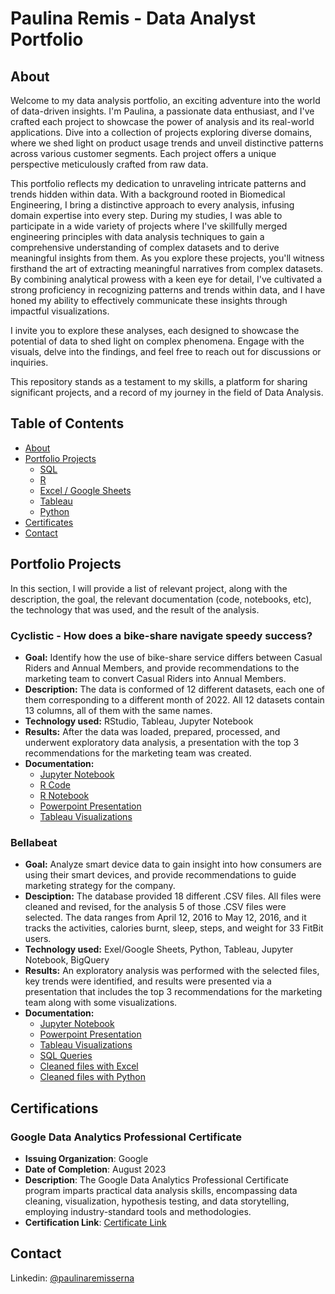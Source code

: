 # Paulina Remis - Data Analyst Portfolio

## About

Welcome to my data analysis portfolio, an exciting adventure into the world of data-driven insights. I'm Paulina, a passionate data enthusiast, and I've  crafted each project to showcase the power of analysis and its real-world applications. Dive into a collection of projects exploring diverse domains, where we shed light on product usage trends and unveil distinctive patterns across various customer segments. Each project offers a unique perspective meticulously crafted from raw data.

This portfolio reflects my dedication to unraveling intricate patterns and trends hidden within data. With a background rooted in Biomedical Engineering, I bring a distinctive approach to every analysis, infusing domain expertise into every step. During my studies, I was able to participate in a wide variety of projects where I've skillfully merged engineering principles with data analysis techniques to gain a comprehensive understanding of complex datasets and to derive meaningful insights from them. As you explore these projects, you'll witness firsthand the art of extracting meaningful narratives from complex datasets. By combining analytical prowess with a keen eye for detail, I've cultivated a strong proficiency in recognizing patterns and trends within data, and I have honed my ability to effectively communicate these insights through impactful visualizations.

I invite you to explore these analyses, each designed to showcase the potential of data to shed light on complex phenomena. Engage with the visuals, delve into the findings, and feel free to reach out for discussions or inquiries.

This repository stands as a testament to my skills, a platform for sharing significant projects, and a record of my journey in the field of Data Analysis.

## Table of Contents

* [About](#About)
* [Portfolio Projects](#Portfolio-Projects)
  * [SQL](#Bellabeat)
  * [R](#Cyclistic---How-does-a-bike-share-navigate-speedy-success?)
  * [Excel / Google Sheets](#Bellabeat---How-Can-a-Wellness-Technology-Company-Play-It-Smart?)
  * [Tableau](#Portfolio-Projects)
  * [Python](#Bellabeat---How-Can-a-Wellness-Technology-Company-Play-It-Smart?)
* [Certificates](#Certifications)
* [Contact](#Contact)

## Portfolio Projects
In this section, I will provide a list of relevant project, along with the description, the goal, the relevant documentation (code, notebooks, etc), the technology that was used, and the result of the analysis.

### Cyclistic - How does a bike-share navigate speedy success?

* **Goal:** Identify how the use of bike-share service differs between Casual Riders and Annual Members, and provide recommendations to the marketing team to convert Casual Riders into Annual Members.
* **Description:** The data is conformed of 12 different datasets, each one of them corresponding to a different month of 2022. All 12 datasets contain 13 columns, all of them with the same names.
* **Technology used:** RStudio, Tableau, Jupyter Notebook
* **Results:** After the data was loaded, prepared, processed, and underwent exploratory data analysis, a presentation with the top 3 recommendations for the marketing team was created.
* **Documentation:**
  * [Jupyter Notebook](https://github.com/paulina0813/Portfolio-Projects/blob/d6daf844a8635587d308d2f79ed5edbea3eee1e0/Case%20Studies/Case%20Study%201%20-%20Cyclistic/Case%20Study%201_Cyclistic.ipynb)
  * [R Code](https://github.com/paulina0813/Portfolio-Projects/blob/d6daf844a8635587d308d2f79ed5edbea3eee1e0/Case%20Studies/Case%20Study%201%20-%20Cyclistic/CaseStudy1_Cyclistic.R)
  * [R Notebook](https://github.com/paulina0813/Portfolio-Projects/blob/27a1c1dfcf5db8d20f674f65aa7857f37a1569b8/Case%20Studies/Case%20Study%201%20-%20Cyclistic/Case-Study-1--How-does-a-bike-share-navigate-speedy-success.Rmd)
  * [Powerpoint Presentation](https://github.com/paulina0813/Portfolio-Projects/blob/27a1c1dfcf5db8d20f674f65aa7857f37a1569b8/Case%20Studies/Case%20Study%201%20-%20Cyclistic/Cyclistic%20Case%20Study%20Presentation.pdf)
  * [Tableau Visualizations](https://github.com/paulina0813/Portfolio-Projects/blob/27a1c1dfcf5db8d20f674f65aa7857f37a1569b8/Case%20Studies/Case%20Study%201%20-%20Cyclistic/Tableau%20Visualizations%20Cyclistic%20Case%20Study.md)

 ### Bellabeat

* **Goal:** Analyze smart device data to gain insight into how consumers are using their smart devices, and provide recommendations to guide marketing strategy for the company.
* **Desciption:** The database provided 18 different .CSV files. All files were cleaned and revised, for the analysis 5 of those .CSV files were selected. The data ranges from April 12, 2016 to May 12, 2016, and it tracks the activities, calories burnt, sleep, steps, and weight for 33 FitBit users.
* **Technology used:** Exel/Google Sheets, Python, Tableau, Jupyter Notebook, BigQuery
* **Results:** An exploratory analysis was performed with the selected files, key trends were identified, and results were presented via a presentation that includes the top 3 recommendations for the marketing team along with some visualizations.
* **Documentation:**
  * [Jupyter Notebook](https://github.com/paulina0813/Portfolio-Projects/blob/c13a7aa83958d83ed8de851bdafbacc0f77ebfe2/Case%20Studies/Case%20Study%202%20-%20Bellabeat/Case%20Study%202_Bellabeat.ipynb)
  * [Powerpoint Presentation](https://github.com/paulina0813/Portfolio-Projects/blob/b7fa294dd8fe4d4629763ed2a4afa5b66d87528f/Case%20Studies/Case%20Study%202%20-%20Bellabeat/Bellabeat%20Case%20Study%20Presentation.pdf)
  * [Tableau Visualizations](https://github.com/paulina0813/Portfolio-Projects/blob/99c9c766b8cbc4cee7a4e69165469788344e5983/Case%20Studies/Case%20Study%202%20-%20Bellabeat/Tableau%20Dashboards%20and%20Viz.md)
  * [SQL Queries](https://github.com/paulina0813/Portfolio-Projects/blob/82ae9088cc4e75e1201d0aac24fe3eeb6d3de659/Case%20Studies/Case%20Study%202%20-%20Bellabeat/Case%20Study%202%20-%20Bellabeat%20SQL%20Queries.sql)
  * [Cleaned files with Excel](https://github.com/paulina0813/Portfolio-Projects/tree/6770e67070a7a13410ac53e607134cd9d85a711f/Case%20Studies/Case%20Study%202%20-%20Bellabeat/Excel%20Clean%20Data)
  * [Cleaned files with Python](https://github.com/paulina0813/Portfolio-Projects/tree/99c9c766b8cbc4cee7a4e69165469788344e5983/Case%20Studies/Case%20Study%202%20-%20Bellabeat/Python%20Clean%20Data)


## Certifications

### Google Data Analytics Professional Certificate
- **Issuing Organization**: Google
- **Date of Completion**: August 2023
- **Description**: The Google Data Analytics Professional Certificate program imparts practical data analysis skills, encompassing data cleaning, visualization, hypothesis testing, and data storytelling, employing industry-standard tools and methodologies.
- **Certification Link**: [Certificate Link](https://www.coursera.org/account/accomplishments/specialization/certificate/DHU9E6PFNQQP)


## Contact

Linkedin: [@paulinaremisserna](www.linkedin.com/in/paulinaremisserna)
